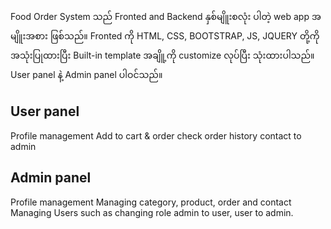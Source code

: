 Food Order System သည် Fronted and Backend နှစ်မျိူးစလုံး ပါတဲ့ web app အမျိူးအစား ဖြစ်သည်။ 
Fronted ကို HTML, CSS, BOOTSTRAP, JS, JQUERY တို့ကို အသုံးပြုထားပြီး Built-in template အချိူ့ကို customize လုပ်ပြီး သုံးထားပါသည်။ 
User panel နဲ့ Admin panel ပါဝင်သည်။ 

User panel
-----------
Profile management
Add to cart & order
check order history
contact to admin

Admin panel
------------
Profile management
Managing category, product, order and contact
Managing Users such as changing role admin to user, user to admin.
